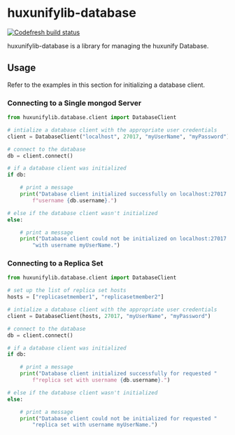 # huxunifylib-database
[![Codefresh build status]( https://g.codefresh.io/api/badges/pipeline/deloittehux/Hux_Unified_Solution%2Funified_solution_library?type=cf-1&key=eyJhbGciOiJIUzI1NiJ9.NWRjMzBjMmJiMGVmMzJiNzkxM2Y2MGJh.GkhczDGoVzfrLnhTAn2b9yqwMQkP_wXNMhwGDPRPStQ)]( https://g.codefresh.io/pipelines/edit/new/builds?id=606bf0961ca52d74786e76ef&pipeline=unified_solution_library&projects=Hux_Unified_Solution&projectId=605a4546bfffd0aea1e243a0)

huxunifylib-database is a library for managing the huxunify Database.

## Usage

Refer to the examples in this section for initializing a database client.

### Connecting to a Single mongod Server

```python
from huxunifylib.database.client import DatabaseClient

# intialize a database client with the appropriate user credentials
client = DatabaseClient("localhost", 27017, "myUserName", "myPassword")

# connect to the database
db = client.connect()

# if a database client was initialized
if db:

    # print a message
    print("Database client initialized successfully on localhost:27017 with "
        f"username {db.username}.")

# else if the database client wasn't initialized
else:

    # print a message
    print("Database client could not be initialized on localhost:27017 "
        "with username myUserName.")
```

### Connecting to a Replica Set

```python
from huxunifylib.database.client import DatabaseClient

# set up the list of replica set hosts
hosts = ["replicasetmember1", "replicasetmember2"]

# intialize a database client with the appropriate user credentials
client = DatabaseClient(hosts, 27017, "myUserName", "myPassword")

# connect to the database
db = client.connect()

# if a database client was initialized
if db:

    # print a message
    print("Database client initialized successfully for requested "
        f"replica set with username {db.username}.")

# else if the database client wasn't initialized
else:

    # print a message
    print("Database client could not be initialized for requested "
        "replica set with username myUserName.")
```
